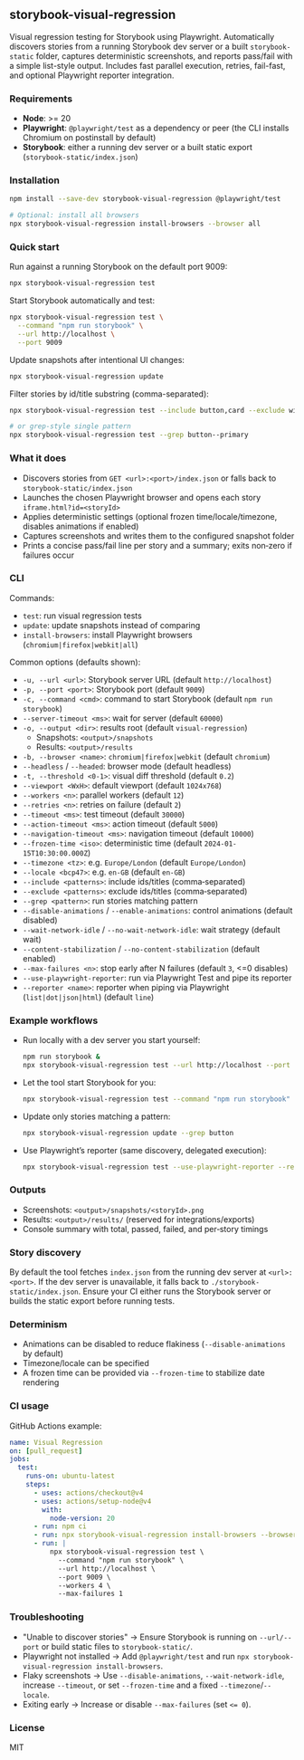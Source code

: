 ## storybook-visual-regression

Visual regression testing for Storybook using Playwright. Automatically discovers stories from a running Storybook dev server or a built `storybook-static` folder, captures deterministic screenshots, and reports pass/fail with a simple list-style output. Includes fast parallel execution, retries, fail-fast, and optional Playwright reporter integration.

### Requirements

- **Node**: >= 20
- **Playwright**: `@playwright/test` as a dependency or peer (the CLI installs Chromium on postinstall by default)
- **Storybook**: either a running dev server or a built static export (`storybook-static/index.json`)

### Installation

```bash
npm install --save-dev storybook-visual-regression @playwright/test

# Optional: install all browsers
npx storybook-visual-regression install-browsers --browser all
```

### Quick start

Run against a running Storybook on the default port 9009:

```bash
npx storybook-visual-regression test
```

Start Storybook automatically and test:

```bash
npx storybook-visual-regression test \
  --command "npm run storybook" \
  --url http://localhost \
  --port 9009
```

Update snapshots after intentional UI changes:

```bash
npx storybook-visual-regression update
```

Filter stories by id/title substring (comma-separated):

```bash
npx storybook-visual-regression test --include button,card --exclude wip

# or grep-style single pattern
npx storybook-visual-regression test --grep button--primary
```

### What it does

- Discovers stories from `GET <url>:<port>/index.json` or falls back to `storybook-static/index.json`
- Launches the chosen Playwright browser and opens each story `iframe.html?id=<storyId>`
- Applies deterministic settings (optional frozen time/locale/timezone, disables animations if enabled)
- Captures screenshots and writes them to the configured snapshot folder
- Prints a concise pass/fail line per story and a summary; exits non‑zero if failures occur

### CLI

Commands:

- `test`: run visual regression tests
- `update`: update snapshots instead of comparing
- `install-browsers`: install Playwright browsers (`chromium|firefox|webkit|all`)

Common options (defaults shown):

- `-u, --url <url>`: Storybook server URL (default `http://localhost`)
- `-p, --port <port>`: Storybook port (default `9009`)
- `-c, --command <cmd>`: command to start Storybook (default `npm run storybook`)
- `--server-timeout <ms>`: wait for server (default `60000`)
- `-o, --output <dir>`: results root (default `visual-regression`)
  - Snapshots: `<output>/snapshots`
  - Results: `<output>/results`
- `-b, --browser <name>`: `chromium|firefox|webkit` (default `chromium`)
- `--headless` / `--headed`: browser mode (default headless)
- `-t, --threshold <0-1>`: visual diff threshold (default `0.2`)
- `--viewport <WxH>`: default viewport (default `1024x768`)
- `--workers <n>`: parallel workers (default `12`)
- `--retries <n>`: retries on failure (default `2`)
- `--timeout <ms>`: test timeout (default `30000`)
- `--action-timeout <ms>`: action timeout (default `5000`)
- `--navigation-timeout <ms>`: navigation timeout (default `10000`)
- `--frozen-time <iso>`: deterministic time (default `2024-01-15T10:30:00.000Z`)
- `--timezone <tz>`: e.g. `Europe/London` (default `Europe/London`)
- `--locale <bcp47>`: e.g. `en-GB` (default `en-GB`)
- `--include <patterns>`: include ids/titles (comma‑separated)
- `--exclude <patterns>`: exclude ids/titles (comma‑separated)
- `--grep <pattern>`: run stories matching pattern
- `--disable-animations` / `--enable-animations`: control animations (default disabled)
- `--wait-network-idle` / `--no-wait-network-idle`: wait strategy (default wait)
- `--content-stabilization` / `--no-content-stabilization` (default enabled)
- `--max-failures <n>`: stop early after N failures (default `3`, <=0 disables)
- `--use-playwright-reporter`: run via Playwright Test and pipe its reporter
- `--reporter <name>`: reporter when piping via Playwright (`list|dot|json|html`) (default `line`)

### Example workflows

- Run locally with a dev server you start yourself:

  ```bash
  npm run storybook &
  npx storybook-visual-regression test --url http://localhost --port 9009
  ```

- Let the tool start Storybook for you:

  ```bash
  npx storybook-visual-regression test --command "npm run storybook" --server-timeout 90000
  ```

- Update only stories matching a pattern:

  ```bash
  npx storybook-visual-regression update --grep button
  ```

- Use Playwright’s reporter (same discovery, delegated execution):
  ```bash
  npx storybook-visual-regression test --use-playwright-reporter --reporter list
  ```

### Outputs

- Screenshots: `<output>/snapshots/<storyId>.png`
- Results: `<output>/results/` (reserved for integrations/exports)
- Console summary with total, passed, failed, and per‑story timings

### Story discovery

By default the tool fetches `index.json` from the running dev server at `<url>:<port>`. If the dev server is unavailable, it falls back to `./storybook-static/index.json`. Ensure your CI either runs the Storybook server or builds the static export before running tests.

### Determinism

- Animations can be disabled to reduce flakiness (`--disable-animations` by default)
- Timezone/locale can be specified
- A frozen time can be provided via `--frozen-time` to stabilize date rendering

### CI usage

GitHub Actions example:

```yaml
name: Visual Regression
on: [pull_request]
jobs:
  test:
    runs-on: ubuntu-latest
    steps:
      - uses: actions/checkout@v4
      - uses: actions/setup-node@v4
        with:
          node-version: 20
      - run: npm ci
      - run: npx storybook-visual-regression install-browsers --browser chromium
      - run: |
          npx storybook-visual-regression test \
            --command "npm run storybook" \
            --url http://localhost \
            --port 9009 \
            --workers 4 \
            --max-failures 1
```

### Troubleshooting

- "Unable to discover stories" → Ensure Storybook is running on `--url/--port` or build static files to `storybook-static/`.
- Playwright not installed → Add `@playwright/test` and run `npx storybook-visual-regression install-browsers`.
- Flaky screenshots → Use `--disable-animations`, `--wait-network-idle`, increase `--timeout`, or set `--frozen-time` and a fixed `--timezone`/`--locale`.
- Exiting early → Increase or disable `--max-failures` (set `<= 0`).

### License

MIT
